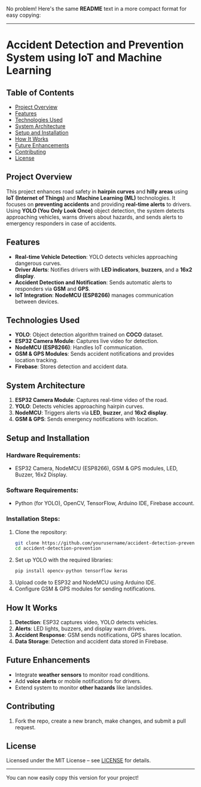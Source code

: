 No problem! Here's the same **README** text in a more compact format for easy copying:

---

# Accident Detection and Prevention System using IoT and Machine Learning

## Table of Contents
- [Project Overview](#project-overview)
- [Features](#features)
- [Technologies Used](#technologies-used)
- [System Architecture](#system-architecture)
- [Setup and Installation](#setup-and-installation)
- [How It Works](#how-it-works)
- [Future Enhancements](#future-enhancements)
- [Contributing](#contributing)
- [License](#license)

## Project Overview
This project enhances road safety in **hairpin curves** and **hilly areas** using **IoT (Internet of Things)** and **Machine Learning (ML)** technologies. It focuses on **preventing accidents** and providing **real-time alerts** to drivers. Using **YOLO (You Only Look Once)** object detection, the system detects approaching vehicles, warns drivers about hazards, and sends alerts to emergency responders in case of accidents.

## Features
- **Real-time Vehicle Detection**: YOLO detects vehicles approaching dangerous curves.
- **Driver Alerts**: Notifies drivers with **LED indicators**, **buzzers**, and a **16x2 display**.
- **Accident Detection and Notification**: Sends automatic alerts to responders via **GSM** and **GPS**.
- **IoT Integration**: **NodeMCU (ESP8266)** manages communication between devices.

## Technologies Used
- **YOLO**: Object detection algorithm trained on **COCO** dataset.
- **ESP32 Camera Module**: Captures live video for detection.
- **NodeMCU (ESP8266)**: Handles IoT communication.
- **GSM & GPS Modules**: Sends accident notifications and provides location tracking.
- **Firebase**: Stores detection and accident data.

## System Architecture
1. **ESP32 Camera Module**: Captures real-time video of the road.
2. **YOLO**: Detects vehicles approaching hairpin curves.
3. **NodeMCU**: Triggers alerts via **LED**, **buzzer**, and **16x2 display**.
4. **GSM & GPS**: Sends emergency notifications with location.

## Setup and Installation
### Hardware Requirements:
- ESP32 Camera, NodeMCU (ESP8266), GSM & GPS modules, LED, Buzzer, 16x2 Display.

### Software Requirements:
- Python (for YOLO), OpenCV, TensorFlow, Arduino IDE, Firebase account.

### Installation Steps:
1. Clone the repository:
   ```bash
   git clone https://github.com/yourusername/accident-detection-prevention.git
   cd accident-detection-prevention
   ```
2. Set up YOLO with the required libraries:
   ```bash
   pip install opencv-python tensorflow keras
   ```
3. Upload code to ESP32 and NodeMCU using Arduino IDE.
4. Configure GSM & GPS modules for sending notifications.

## How It Works
1. **Detection**: ESP32 captures video, YOLO detects vehicles.
2. **Alerts**: LED lights, buzzers, and display warn drivers.
3. **Accident Response**: GSM sends notifications, GPS shares location.
4. **Data Storage**: Detection and accident data stored in Firebase.

## Future Enhancements
- Integrate **weather sensors** to monitor road conditions.
- Add **voice alerts** or mobile notifications for drivers.
- Extend system to monitor **other hazards** like landslides.

## Contributing
1. Fork the repo, create a new branch, make changes, and submit a pull request.

## License
Licensed under the MIT License – see [LICENSE](LICENSE) for details.

---

You can now easily copy this version for your project!
